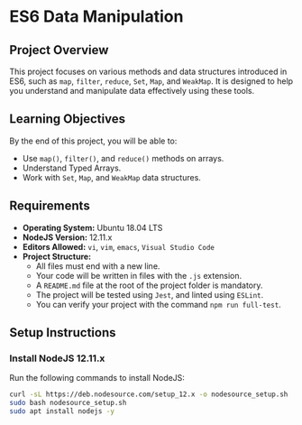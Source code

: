 # ES6 Data Manipulation

## Project Overview
This project focuses on various methods and data structures introduced in ES6, such as `map`, `filter`, `reduce`, `Set`, `Map`, and `WeakMap`. It is designed to help you understand and manipulate data effectively using these tools. 

## Learning Objectives
By the end of this project, you will be able to:
- Use `map()`, `filter()`, and `reduce()` methods on arrays.
- Understand Typed Arrays.
- Work with `Set`, `Map`, and `WeakMap` data structures.

## Requirements
- **Operating System:** Ubuntu 18.04 LTS
- **NodeJS Version:** 12.11.x
- **Editors Allowed:** `vi`, `vim`, `emacs`, `Visual Studio Code`
- **Project Structure:**
  - All files must end with a new line.
  - Your code will be written in files with the `.js` extension.
  - A `README.md` file at the root of the project folder is mandatory.
  - The project will be tested using `Jest`, and linted using `ESLint`.
  - You can verify your project with the command `npm run full-test`.

## Setup Instructions

### Install NodeJS 12.11.x
Run the following commands to install NodeJS:

```bash
curl -sL https://deb.nodesource.com/setup_12.x -o nodesource_setup.sh
sudo bash nodesource_setup.sh
sudo apt install nodejs -y

